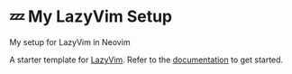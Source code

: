 # 💤 My LazyVim Setup

My setup for LazyVim in Neovim

A starter template for [LazyVim](https://github.com/LazyVim/LazyVim).
Refer to the [documentation](https://lazyvim.github.io/installation) to get started.
